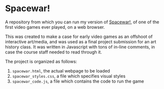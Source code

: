 # Spacewar!

A repository from which you can run my version of [Spacewar!](https://en.wikipedia.org/wiki/Spacewar!), of one of the first video games ever played, on a web browser.

This was created to make a case for early video games as an offshoot of interactive art/media, and was used as a final project submission for an art history class. It was written in Javascript with tons of in-line comments, in case the course staff needed to read through it.

The project is organized as follows:

1) `spacewar.html`, the actual webpage to be loaded
2) `spacewar_styles.css`, a file which specifies visual styles
3) `spacewar_code.js`, a file which contains the code to run the game

